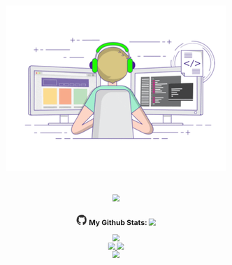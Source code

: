 <p align="center">
  <a href="https://www.matrixtheone.ga/">
    <img src="Link-Start.gif" />
  </a>
</p>

<h1 align="center">
  <a href="https://git.io/typing-svg">
    <img
      src="https://readme-typing-svg.demolab.com?font=Fira+Code&pause=1000&center=true&width=512&lines=Welcome+to+the+Real+World!"
    />
  </a>
</h1>

<h3 align="center">
  <img src="Github.gif" width="25" />
  <span> My Github Stats: </span>
  <img src="https://profile-counter.glitch.me/Matrix-The-One/count.svg" />
</h3>

<p align="center">
  <a href="https://github.com/DenverCoder1/github-readme-streak-stats">
    <img
      src="https://streak-stats.demolab.com?user=Matrix-The-One&theme=tokyonight&mode=weekly&hide_border=true"
      width="60%"
    />
  </a>
  <br />
  <a href="https://github.com/anuraghazra/github-readme-stats">
    <img
      src="https://github-readme-stats.vercel.app/api?username=Matrix-The-One&count_private=true&theme=tokyonight&show_icons=true"
      width="40%"
    />
  </a>
  <a href="https://github.com/anuraghazra/github-readme-stats">
    <img
      src="https://github-readme-stats.vercel.app/api/top-langs/?username=Matrix-The-One&count_private=true&theme=tokyonight&layout=compact&hide=html"
      width="40%"
    />
  </a>
  <br />
  <a href="https://github.com/Ashutosh00710/github-readme-activity-graph">
    <img
      src="https://github-readme-activity-graph.vercel.app/graph?username=Matrix-The-One&theme=tokyo-night&hide_border=true&radius=8"
    />
  </a>
</p>
